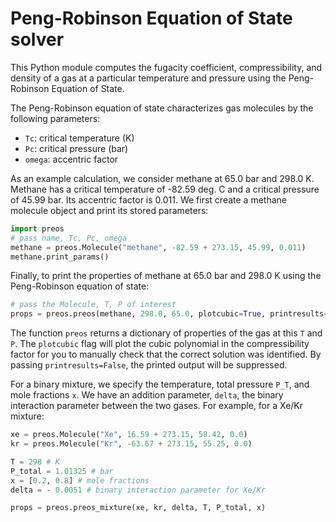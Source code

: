 Peng-Robinson Equation of State solver
======================================

This Python module computes the fugacity coefficient, compressibility, and density of a gas at a particular temperature and pressure using the Peng-Robinson Equation of State.

The Peng-Robinson equation of state characterizes gas molecules by the following parameters:
* `Tc`: critical temperature (K)
* `Pc`: critical pressure (bar)
* `omega`: accentric factor

As an example calculation, we consider methane at 65.0 bar and 298.0 K. Methane has a critical temperature of -82.59 deg. C and a critical pressure of 45.99 bar. Its accentric factor is 0.011. We first create a methane molecule object and print its stored parameters:

```python
import preos
# pass name, Tc, Pc, omega
methane = preos.Molecule("methane", -82.59 + 273.15, 45.99, 0.011)
methane.print_params()
```

Finally, to print the properties of methane at 65.0 bar and 298.0 K using the Peng-Robinson equation of state:

```python
# pass the Molecule, T, P of interest
props = preos.preos(methane, 298.0, 65.0, plotcubic=True, printresults=True)
```

The function `preos` returns a dictionary of properties of the gas at this `T` and `P`. The `plotcubic` flag will plot the cubic polynomial in the compressibility factor for you to manually check that the correct solution was identified. By passing `printresults=False`, the printed output will be suppressed.

For a binary mixture, we specify the temperature, total pressure `P_T`, and mole fractions `x`. We have an addition parameter, `delta`, the binary interaction parameter between the two gases. For example, for a Xe/Kr mixture:

```python
xe = preos.Molecule("Xe", 16.59 + 273.15, 58.42, 0.0)
kr = preos.Molecule("Kr", -63.67 + 273.15, 55.25, 0.0)

T = 298 # K 
P_total = 1.01325 # bar 
x = [0.2, 0.8] # mole fractions
delta = - 0.0051 # binary interaction parameter for Xe/Kr

props = preos.preos_mixture(xe, kr, delta, T, P_total, x)
```
